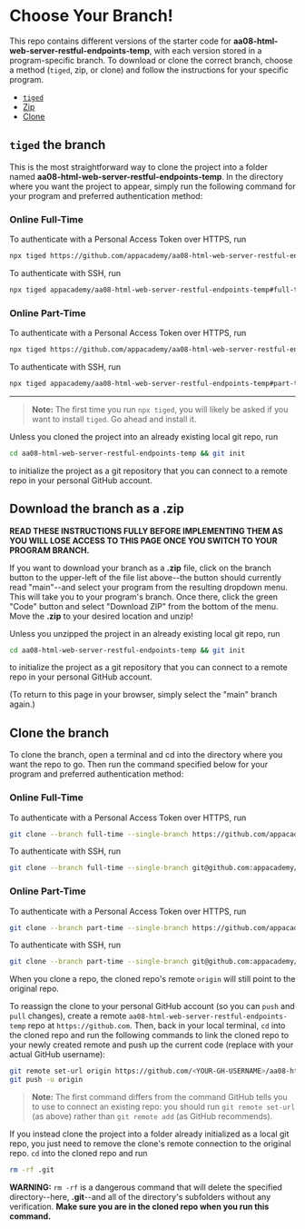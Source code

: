 # Choose Your Branch!

This repo contains different versions of the starter code for **aa08-html-web-server-restful-endpoints-temp**,
with each version stored in a program-specific branch. To download or clone the
correct branch, choose a method (`tiged`, zip, or clone) and follow the
instructions for your specific program.

* [`tiged`](#tiged-the-branch)
* [Zip](#download-the-branch-as-a-zip)
* [Clone](#clone-the-branch)

## `tiged` the branch

This is the most straightforward way to clone the project into a folder named
**aa08-html-web-server-restful-endpoints-temp**. In the directory where you want the project to appear, simply
run the following command for your program and preferred authentication method:

### Online Full-Time

To authenticate with a Personal Access Token over HTTPS, run

```sh
npx tiged https://github.com/appacademy/aa08-html-web-server-restful-endpoints-temp#full-time aa08-html-web-server-restful-endpoints-temp
```

To authenticate with SSH, run

```sh
npx tiged appacademy/aa08-html-web-server-restful-endpoints-temp#full-time aa08-html-web-server-restful-endpoints-temp
```

### Online Part-Time

To authenticate with a Personal Access Token over HTTPS, run

```sh
npx tiged https://github.com/appacademy/aa08-html-web-server-restful-endpoints-temp#part-time aa08-html-web-server-restful-endpoints-temp
```

To authenticate with SSH, run

```sh
npx tiged appacademy/aa08-html-web-server-restful-endpoints-temp#part-time aa08-html-web-server-restful-endpoints-temp
```

-----

> **Note:** The first time you run `npx tiged`, you will likely be asked if you
> want to install `tiged`. Go ahead and install it.

Unless you cloned the project into an already existing local git repo, run

```sh
cd aa08-html-web-server-restful-endpoints-temp && git init
```

to initialize the project as a git repository that you can connect to a remote
repo in your personal GitHub account.

## Download the branch as a .zip

**READ THESE INSTRUCTIONS FULLY BEFORE IMPLEMENTING THEM AS YOU WILL LOSE ACCESS
TO THIS PAGE ONCE YOU SWITCH TO YOUR PROGRAM BRANCH.**

If you want to download your branch as a __.zip__ file, click on the branch
button to the upper-left of the file list above--the button should currently
read "main"--and select your program from the resulting dropdown menu. This will
take you to your program's branch. Once there, click the green "Code" button and
select "Download ZIP" from the bottom of the menu. Move the __.zip__ to your
desired location and unzip!

Unless you unzipped the project in an already existing local git repo, run

```sh
cd aa08-html-web-server-restful-endpoints-temp && git init
```

to initialize the project as a git repository that you can connect to a remote
repo in your personal GitHub account.

(To return to this page in your browser, simply select the "main" branch again.)

## Clone the branch

To clone the branch, open a terminal and cd into the directory where you want
the repo to go. Then run the command specified below for your program and
preferred authentication method:

### Online Full-Time

To authenticate with a Personal Access Token over HTTPS, run

```sh
git clone --branch full-time --single-branch https://github.com/appacademy/aa08-html-web-server-restful-endpoints-temp.git
```

To authenticate with SSH, run

```sh
git clone --branch full-time --single-branch git@github.com:appacademy/aa08-html-web-server-restful-endpoints-temp.git
```

### Online Part-Time

To authenticate with a Personal Access Token over HTTPS, run

```sh
git clone --branch part-time --single-branch https://github.com/appacademy/aa08-html-web-server-restful-endpoints-temp.git
```

To authenticate with SSH, run

```sh
git clone --branch part-time --single-branch git@github.com:appacademy/aa08-html-web-server-restful-endpoints-temp.git
```

When you clone a repo, the cloned repo's remote `origin` will still point to the
original repo.

To reassign the clone to your personal GitHub account (so you can `push` and
`pull` changes), create a remote `aa08-html-web-server-restful-endpoints-temp` repo at `https://github.com`.
Then, back in your local terminal, `cd` into the cloned repo and run the
following commands to link the cloned repo to your newly created remote and push
up the current code (replace <YOUR-GH-USERNAME> with your actual GitHub username):

```sh
git remote set-url origin https://github.com/<YOUR-GH-USERNAME>/aa08-html-web-server-restful-endpoints-temp
git push -u origin
```

 > **Note:** The first command differs from the command GitHub tells you to use
 > to connect an existing repo: you should run `git remote set-url` (as above)
 > rather than `git remote add` (as GitHub recommends).

 If you instead clone the project into a folder already initialized as a local
 git repo, you just need to remove the clone's remote connection to the original
 repo. `cd` into the cloned repo and run

 ```sh
 rm -rf .git
 ```

**WARNING:** `rm -rf` is a dangerous command that will delete the specified
directory--here, __.git__--and all of the directory's subfolders without any
verification. **Make sure you are in the cloned repo when you run this
command.**
